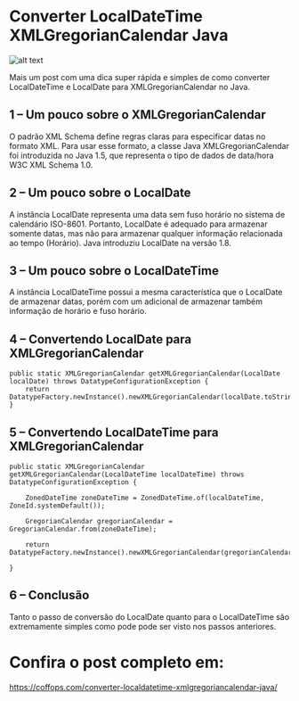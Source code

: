 # Converter LocalDateTime XMLGregorianCalendar Java

![alt text](https://coffops.com/wp-content/uploads/2021/02/Screenshot_3.png)

Mais um post com uma dica super rápida e simples de como converter LocalDateTime e LocalDate para XMLGregorianCalendar no Java.

## 1 – Um pouco sobre o XMLGregorianCalendar
O padrão XML Schema define regras claras para especificar datas no formato XML. Para usar esse formato, a classe Java XMLGregorianCalendar foi introduzida no Java 1.5, que representa o tipo de dados de data/hora W3C XML Schema 1.0.

## 2 – Um pouco sobre o LocalDate
A instância LocalDate representa uma data sem fuso horário no sistema de calendário ISO-8601. Portanto, LocalDate é adequado para armazenar somente datas, mas não para armazenar qualquer informação relacionada ao tempo (Horário). Java introduziu LocalDate na versão 1.8.

## 3 – Um pouco sobre o LocalDateTime
A instância LocalDateTime possui a mesma característica que o LocalDate de armazenar datas, porém com um adicional de armazenar também informação de horário e fuso horário.

## 4 – Convertendo LocalDate para XMLGregorianCalendar

    public static XMLGregorianCalendar getXMLGregorianCalendar(LocalDate localDate) throws DatatypeConfigurationException {
        return DatatypeFactory.newInstance().newXMLGregorianCalendar(localDate.toString());
    }

## 5 – Convertendo LocalDateTime para XMLGregorianCalendar

    public static XMLGregorianCalendar getXMLGregorianCalendar(LocalDateTime localDateTime) throws DatatypeConfigurationException {

        ZonedDateTime zoneDateTime = ZonedDateTime.of(localDateTime, ZoneId.systemDefault());

        GregorianCalendar gregorianCalendar = GregorianCalendar.from(zoneDateTime);

        return DatatypeFactory.newInstance().newXMLGregorianCalendar(gregorianCalendar);

    }
## 6 – Conclusão
Tanto o passo de conversão do LocalDate quanto para o LocalDateTime são extremamente simples como pode pode ser visto nos passos anteriores.

# Confira o post completo em:
https://coffops.com/converter-localdatetime-xmlgregoriancalendar-java/

